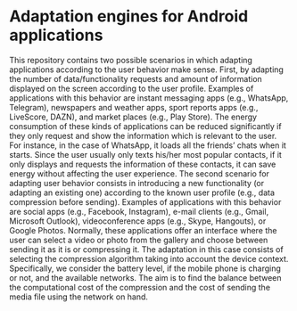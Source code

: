 # Adaptation engines for Android applications

This repository contains two possible scenarios in which adapting applications according to the user behavior make sense. First, by adapting the number of data/functionality requests and amount of information displayed on the screen according to the user profile. Examples of applications with this behavior are instant messaging apps (e.g., WhatsApp, Telegram), newspapers and weather apps, sport reports apps (e.g., LiveScore, DAZN), and market places (e.g., Play Store). The energy consumption of these kinds of applications can be reduced significantly if they only request and show the information which is relevant to the user. For instance, in the case of WhatsApp, it loads all the friends’ chats when it starts. Since the user usually only texts his/her most popular contacts, if it only displays and requests the information of these contacts, it can save energy without affecting the user experience. The second scenario for adapting user behavior consists in introducing a new functionality (or adapting an existing one) according to the known user profile (e.g., data compression before sending). Examples of applications with this behavior are social apps (e.g., Facebook, Instagram), e-mail clients (e.g., Gmail, Microsoft Outlook), videoconference apps (e.g., Skype, Hangouts), or Google Photos. Normally, these applications offer an interface where the user can select a video or photo from the gallery and choose between sending it as it is or compressing it. The adaptation in this case consists of selecting the compression algorithm taking into account the device context. Specifically, we consider the battery level, if the mobile phone is charging or not, and the available networks. The aim is to find the balance between the computational cost of the compression and the cost of sending the media file using the network on hand.
